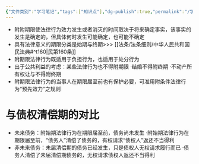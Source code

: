 ```yaml
---
{"文件类别":"学习笔记","tags":["知识点"],"dg-publish":true,"permalink":"/学习笔记/知识点cheese/附期限的法律行为/","dgPassFrontmatter":true,"created":"2024-07-19T09:54:05.270+08:00","updated":"2024-09-30T11:33:18.823+08:00"}
---
```


- 附附期限使法律行为效力发生或者消灭的时间取决于将来确定事实，该事实的发生是确定的，但具体何时发生可能确定，也可能不确定
- 具有法律意义的期限分类是始期与终期>>> [[法条/法条细则/中华人民共和国民法典#^t160\|民第160条]]
- 附期限法律行为既适用于负担行为，也适用于处分行为
- 出于公共利益的考虑：某些法律行为也不得附期限
·结婚不得附终期
·不动产所有权让与不得附终期
- 附期限法律行为的当事人在期限届至前也有保护必要，可准用附条件法律行为“预先效力”之规则
# 与债权清偿期的对比
- 未来债务：附始期法律行为在期限届至前，债务尚未发生
·附始期法律行为在期限届至前，“债务人”清偿了债务的，有权请求“债权人”返还不当得利
- 非未来债务：未届清偿期的债务已经发生，只是债权人无权请求履行而已
·债务人清偿了未届清偿期债务的，无权请求债权人返还不当得利
